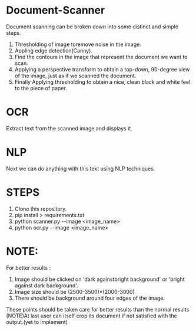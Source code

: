 # Document-Scanner
Document scanning can be broken down into some distinct and simple steps.
1. Thresholding of image toremove noise in the image.
2. Appling edge detection(Canny).
3. Find the contours in the image that represent the document we want to scan.
4. Applying a perspective transform to obtain a top-down, 90-degree view of the image, just as if we scanned the document.
5. Finally Applying thresholding to obtain a nice, clean black and white feel to the piece of paper.
# OCR
Extract text from the scanned image and displays it.

# NLP
Next we can do anything with this text using NLP techniques.

# STEPS
1. Clone this repository.
2. pip install > requirements.txt
3. python scanner.py --image <image_name>
4. python ocr.py --image <image_name>
# NOTE:
For better results : 
1. Image should be clicked on 'dark againstbright background' or 'bright against dark background'.
2. Image size should be (2500-3500)*(2000-3000)
3. There should be background around four edges of the image.

These points should be taken care for better results than the normal results 
(NOTE)At last user can itself crop its document if not satisfied with the output.(yet to implement)
